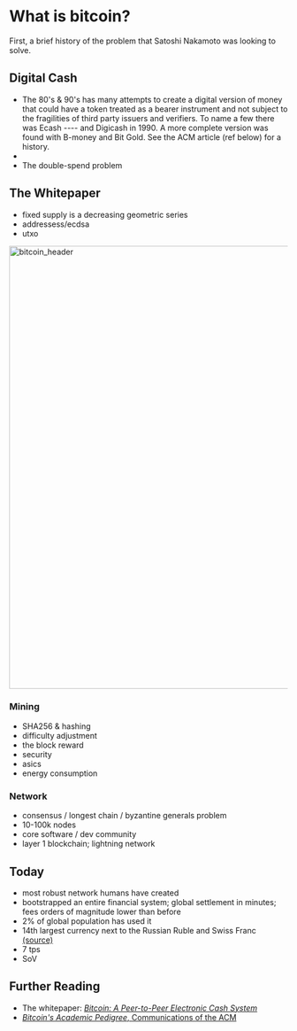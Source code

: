 # What is bitcoin?
First, a brief history of the problem that Satoshi Nakamoto was looking to solve.

## Digital Cash
* The 80's & 90's has many attempts to create a digital version of money that could have a token treated as a bearer instrument and not subject to the fragilities of third party issuers and verifiers. To name a few there was Ecash ---- and Digicash in 1990. A more complete version was found with B-money and Bit Gold. See the ACM article (ref below) for a history.
* 
* The double-spend problem 

## The Whitepaper
* fixed supply is a decreasing geometric series
* addressess/ecdsa
* utxo
<img width="800" alt="bitcoin_header" src="https://user-images.githubusercontent.com/39792005/145146212-c35aff55-97ab-478a-8e10-de2977bc7a7f.PNG">

### Mining
* SHA256 & hashing
* difficulty adjustment
* the block reward
* security
* asics
* energy consumption

### Network
* consensus / longest chain / byzantine generals problem
* 10-100k nodes
* core software / dev community
* layer 1 blockchain; lightning network

## Today
* most robust network humans have created
* bootstrapped an entire financial system; global settlement in minutes; fees orders of magnitude lower than before
* 2% of global population has used it
* 14th largest currency next to the Russian Ruble and Swiss Franc [(source)](https://coinmarketcap.com/fiat-currencies/)
* 7 tps 
* SoV

## Further Reading
* The whitepaper: [*Bitcoin: A Peer-to-Peer Electronic Cash System* ](https://bitcoin.org/bitcoin.pdf)
* [*Bitcoin's Academic Pedigree*, Communications of the ACM](https://cacm.acm.org/magazines/2017/12/223058-bitcoins-academic-pedigree/fulltext)



